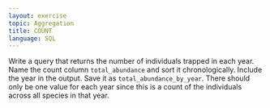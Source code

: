 ```yaml
---
layout: exercise
topic: Aggregation
title: COUNT
language: SQL
---
```


Write a query that returns the number of individuals trapped in each year.
Name the count column `total_abundance` and sort it chronologically.
Include the year in the output.
Save it as `total_abundance_by_year`.
There should only be one value for each year since this is a count of the individuals across all species in that year.
